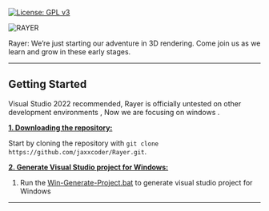 [![License: GPL v3](https://img.shields.io/badge/License-GPLv3-blue.svg)](https://github.com/jaxxcoder/Rayer/blob/master/Docs/License/GPL3-license.txt)

![RAYER](https://github.com/jaxxcoder/Rayer/blob/master/Resources/Logo/Rayer-logo.png "RAYER")

Rayer: We’re just starting our adventure in 3D rendering. Come join us as we learn and grow in these early stages.


***

## Getting Started
Visual Studio 2022 recommended, Rayer is officially untested on other development environments , Now we are focusing on windows .

<ins>**1. Downloading the repository:**</ins>

Start by cloning the repository with `git clone https://github.com/jaxxcoder/Rayer.git`.



<ins>**2. Generate Visual Studio project for Windows:**</ins>

1. Run the [Win-Generate-Project.bat](https://github.com/jaxxcoder/Rayer/blob/master/Win-Generate-Project.bat) to generate visual studio project for Windows


***

